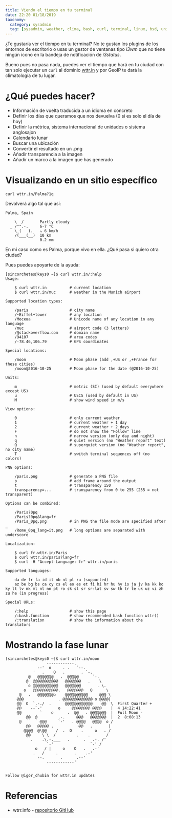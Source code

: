 ```yaml
---
title: Viendo el tiempo en tu terminal
date: 22:20 01/18/2019
taxonomy:
  category: sysadmin
  tag: [sysadmin, weather, clima, bash, curl, terminal, linux, bsd, unix]
---
```


¿Te gustaría ver el tiempo en tu terminal? No te gustan los plugins de los entornos de escritorio o usas un gestor de ventanas tipo _i3wm_ que no tiene ningún icono en la bandeja de notificación de _i3status_.

Bueno pues no pasa nada, puedes ver el tiempo que hará en tu ciudad con tan solo ejecutar un `curl` al dominio [wttr.in](http://wttr.in?target=_blank) y por GeoIP te dará la climatología de tu lugar.

# ¿Qué puedes hacer?

 * Información de vuelta traducida a un idioma en concreto
 * Definir los días que queramos que nos devuelva (0 si es solo el día de hoy)
 * Definir la métrica, sistema internacional de unidades o sistema anglosajon
 * Calendario lunar
 * Buscar una ubicación
 * Convertir el resultado en un .png
 * Añadir transparencia a la imagen
 * Añadir un marco a la imagen que has generado

# Visualizando en un sitio específico
```
curl wttr.in/Palma?1q
```
Devolverá algo tal que así:
```
Palma, Spain

    \  /       Partly cloudy
  _ /"".-.     6-7 °C         
    \_(   ).   ↘ 6 km/h       
    /(___(__)  10 km          
               0.2 mm         
```
En mi caso como es Palma, porque vivo en ella. ¿Qué pasa si quiero otra ciudad?

Pues puedes apoyarte de la ayuda:
```
[sincorchetes@keys0 ~]$ curl wttr.in/:help
Usage:

    $ curl wttr.in          # current location
    $ curl wttr.in/muc      # weather in the Munich airport

Supported location types:

    /paris                  # city name
    /~Eiffel+tower          # any location
    /Москва                 # Unicode name of any location in any language
    /muc                    # airport code (3 letters)
    /@stackoverflow.com     # domain name
    /94107                  # area codes
    /-78.46,106.79          # GPS coordinates

Special locations:

    /moon                   # Moon phase (add ,+US or ,+France for these cities)
    /moon@2016-10-25        # Moon phase for the date (@2016-10-25)

Units:

    m                       # metric (SI) (used by default everywhere except US)
    u                       # USCS (used by default in US)
    M                       # show wind speed in m/s

View options:

    0                       # only current weather
    1                       # current weather + 1 day
    2                       # current weather + 2 days
    F                       # do not show the "Follow" line
    n                       # narrow version (only day and night)
    q                       # quiet version (no "Weather report" text)
    Q                       # superquiet version (no "Weather report", no city name)
    T                       # switch terminal sequences off (no colors)

PNG options:

    /paris.png              # generate a PNG file
    p                       # add frame around the output
    t                       # transparency 150
    transparency=...        # transparency from 0 to 255 (255 = not transparent)

Options can be combined:

    /Paris?0pq
    /Paris?0pq&lang=fr
    /Paris_0pq.png          # in PNG the file mode are specified after _
    /Rome_0pq_lang=it.png   # long options are separated with underscore

Localization:

    $ curl fr.wttr.in/Paris
    $ curl wttr.in/paris?lang=fr
    $ curl -H "Accept-Language: fr" wttr.in/paris

Supported languages:

    da de fr fa id it nb nl pl ru (supported)
    az be bg bs ca cy cs el eo es et fi hi hr hu hy is ja jv ka kk ko ky lt lv mk ml nl nn pt ro sk sl sr sr-lat sv sw th tr te uk uz vi zh zu he (in progress)

Special URLs:

    /:help                  # show this page
    /:bash.function         # show recommended bash function wttr()
    /:translation           # show the information about the translators
```
# Mostrando la fase lunar
```
[sincorchetes@keys0 ~]$ curl wttr.in/moon
                  ------------.  
              --'  o     . .   `--.  
            '   .    O   .       . `-.   
          @   @@@@@@@   .  @@@@@      `-.  
         @  @@@@@@@@@@@   @@@@@@@   .    \   
          o @@@@@@@@@@@   @@@@@@@       . \.   
        o   @@@@@@@@@@@.   @@@@@@@   O      \  
      @   .   @@@@@@@o    @@@@@@@@@@     @@@ \   
     @@@               . @@@@@@@@@@@@@ o @@@@|   
     @@  O  `.-./  .      @@@@@@@@@@@@    @@  \  First Quarter +
     @@    --`-'       o     @@@@@@@@ @@@@    |  4 14:22:41
     @@        `    o      .  @@   . @@@@@@@  |  Full Moon -
         @@  @         .-.     @@@   @@@@@@@  |  2  8:08:13
      @        @@@     `-'   . @@@@   @@@@  o /  
         @@   @@@@@ .           @@   .       |   
        @@@@  @\@@    /  .  O    .     o   . /   
         @@     \ \  /         .    .       /  
           .    .\.-.___   .      .   .-. /'   
                  `-'                `-' /   
             o   / |     o    O   .   .-'  
            .   /     .       .    .-'   
              --.       .      .--'  
                  ------------'  


Follow @igor_chubin for wttr.in updates

```

# Referencias
* wtrr.info - [repositorio GitHub](https://github.com/chubin/wttr.in?target=_blank)

